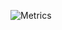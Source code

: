 ![Metrics](https://metrics.lecoq.io/abdalla-3077?template=terminal&languages=1&lines=1&projects=1&wakatime=1&music=1&base=header%2C%20activity%2C%20community%2C%20repositories%2C%20metadata&base.indepth=false&base.hireable=false&base.skip=false&languages=false&languages.limit=8&languages.threshold=0%25&languages.other=false&languages.colors=github&languages.sections=most-used&languages.indepth=false&languages.analysis.timeout=15&languages.analysis.timeout.repositories=7.5&languages.categories=markup%2C%20programming&languages.recent.categories=markup%2C%20programming&languages.recent.load=300&languages.recent.days=14&lines=false&lines.sections=base&lines.repositories.limit=4&lines.history.limit=1&lines.delay=0&projects=false&projects.limit=4&projects.descriptions=false&music=false&music.provider=spotify&music.user=31uybqxagqf2a3v3he7p6rg5i6eu&music.mode=top&music.limit=4&music.played.at=false&music.time.range=short&music.top.type=tracks&wakatime=false&wakatime.url=https%3A%2F%2Fwakatime.com&wakatime.user=abdalla_3077&wakatime.sections=time%2C%20projects%2C%20projects-graphs%2C%20languages%2C%20languages-graphs%2C%20editors%2C%20os&wakatime.days=7&wakatime.limit=5&wakatime.languages.other=false&wakatime.repositories.visibility=all&config.timezone=Africa%2FCairo)
